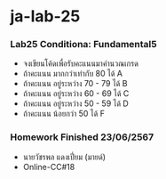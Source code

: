 # ja-lab-25
### Lab25 Conditiona: Fundamental5
- จงเขียนโค้ดเพื่อรับคะแนนมาคำนวณเกรด
- ถ้าคะแนน มากกว่าเท่ากับ 80 ได้ A
- ถ้าคะแนน อยู่ระหว่าง 70 - 79 ได้ B
- ถ้าคะแนน อยู่ระหว่าง 60 - 69 ได้ C
- ถ้าคะแนน อยู่ระหว่าง 50 - 59 ได้ D
- ถ้าคะแนน น้อยกว่า 50 ได้ F

### Homework Finished 23/06/2567
- นายวัชรพล แดงเปี่ยม (มายด์)
- Online-CC#18